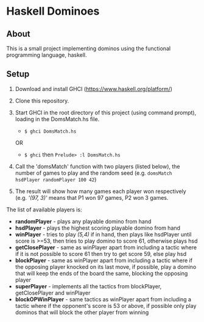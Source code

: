 # Haskell Dominoes

## About

This is a small project implementing dominos using the functional programming language, haskell.

## Setup

1. Download and install GHCI (https://www.haskell.org/platform/)
2. Clone this repository.
3. Start GHCI in the root directory of this project (using command prompt), loading in the DomsMatch.hs file.
    * `$ ghci DomsMatch.hs` 
    
    OR
    
    * `$ ghci` then `Prelude> :l DomsMatch.hs`
4. Call the 'domsMatch' function with two players (listed below), the number of games to play and the random seed (e.g. `domsMatch hsdPlayer randomPlayer 100 42`)
5. The result will show how many games each player won respectively (e.g. _'(97, 3)'_ means that P1 won 97 games, P2 won 3 games.

The list of available players is:

* __randomPlayer__ - plays any playable domino from hand
* __hsdPlayer__ - plays the highest scoring playable domino from hand
* __winPlayer__ - tries to play _(5,4)_ if in hand, then plays like hsdPlayer until score is >=53, then tries to play domino to score 61, otherwise plays hsd
* __getClosePlayer__ - same as winPlayer apart from including a tactic where if it is not possible to score 61 then try to get score 59, else play hsd
* __blockPlayer__ - same as winPlayer apart from including a tactic where if the opposing player knocked on its last move, if possible, play a domino that will keep the ends of the board the same, blocking the opposing player
* __superPlayer__ - implements all the tactics from blockPlayer, getClosePlayer and winPlayer
* __blockOPWinPlayer__ - same tactics as winPlayer apart from including a tactic where if the opponent's score is 53 or above, if possible only play dominos that will block the other player from winning
